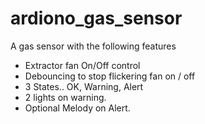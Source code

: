 ardiono_gas_sensor
==================

A gas sensor with the following features

* Extractor fan On/Off control
* Debouncing to stop flickering fan on / off
* 3 States.. OK, Warning, Alert
* 2 lights on warning.
* Optional Melody on Alert.
